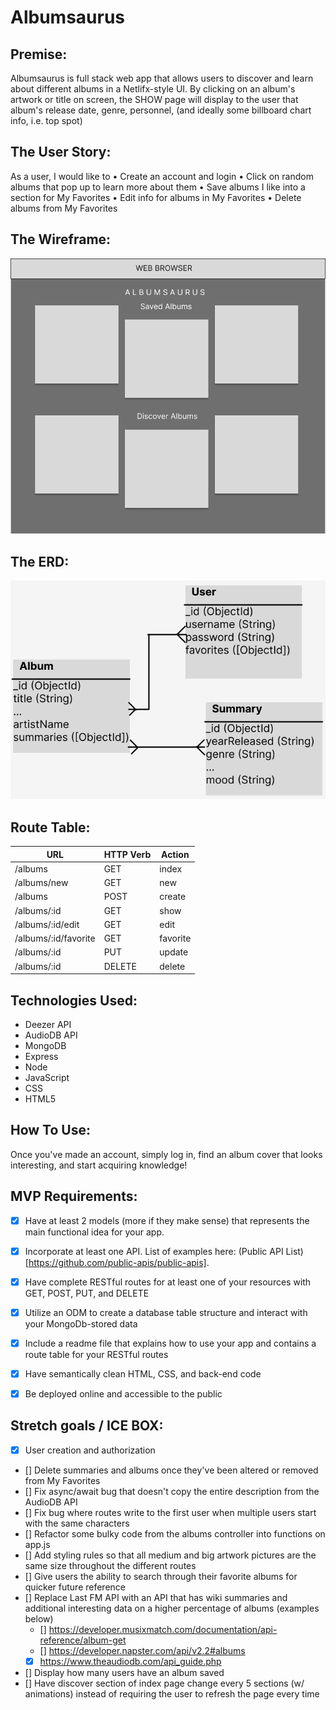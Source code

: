 # Albumsaurus

## Premise: 
Albumsaurus is full stack web app that allows users to discover and learn about different albums in a Netlifx-style UI. By clicking on an album's artwork or title on screen, the SHOW page will display to the user that album's release date, genre, personnel, (and ideally some billboard chart info, i.e. top spot)


## The User Story:
As a user, I would like to
• Create an account and login
• Click on random albums that pop up to learn more about them
• Save albums I like into a section for My Favorites
• Edit info for albums in My Favorites
• Delete albums from My Favorites

## The Wireframe:
![ERD](public/imgs/P2-Wireframe.png)

## The ERD: 
![ERD](public/imgs/P2-ERD.png)

## Route Table:
| **URL**          | **HTTP Verb**|**Action**|
|----------------------|--------------|----------|
| /albums              | GET          | index  
| /albums/new          | GET          | new      
| /albums              | POST         | create    
| /albums/:id          | GET          | show   
| /albums/:id/edit     | GET          | edit     
| /albums/:id/favorite | GET          | favorite      
| /albums/:id          | PUT          | update    
| /albums/:id          | DELETE       | delete  

## Technologies Used:
- Deezer API
- AudioDB API
- MongoDB
- Express
- Node
- JavaScript
- CSS
- HTML5

## How To Use:
Once you've made an account, simply log in, find an album cover that looks interesting, and start acquiring knowledge!

## MVP Requirements:
- [x] Have at least 2 models (more if they make sense) that represents the main functional idea for your app.
- [x] Incorporate at least one API. List of examples here: (Public API List)[https://github.com/public-apis/public-apis].
- [x] Have complete RESTful routes for at least one of your resources with GET, POST, PUT, and DELETE
- [x] Utilize an ODM to create a database table structure and interact with your MongoDb-stored data
- [x] Include a readme file that explains how to use your app and contains a route table for your RESTful routes
- [x] Have semantically clean HTML, CSS, and back-end code
- [x] Be deployed online and accessible to the public


## Stretch goals / ICE BOX:
- [x] User creation and authorization
- [] Delete summaries and albums once they've been altered or removed from My Favorites
- [] Fix async/await bug that doesn't copy the entire description from the AudioDB API
- [] Fix bug where routes write to the first user when multiple users start with the same characters
- [] Refactor some bulky code from the albums controller into functions on app.js
- [] Add styling rules so that all medium and big artwork pictures are the same size throughout the different routes
- [] Give users the ability to search through their favorite albums for quicker future reference
- [] Replace Last FM API with an API that has wiki summaries and additional interesting data on a higher percentage of albums (examples below)
    - [] https://developer.musixmatch.com/documentation/api-reference/album-get
    - [] https://developer.napster.com/api/v2.2#albums
    - [x] https://www.theaudiodb.com/api_guide.php
- [] Display how many users have an album saved
- [] Have discover section of index page change every 5 sections (w/ animations) instead of requiring the user to refresh the page every time